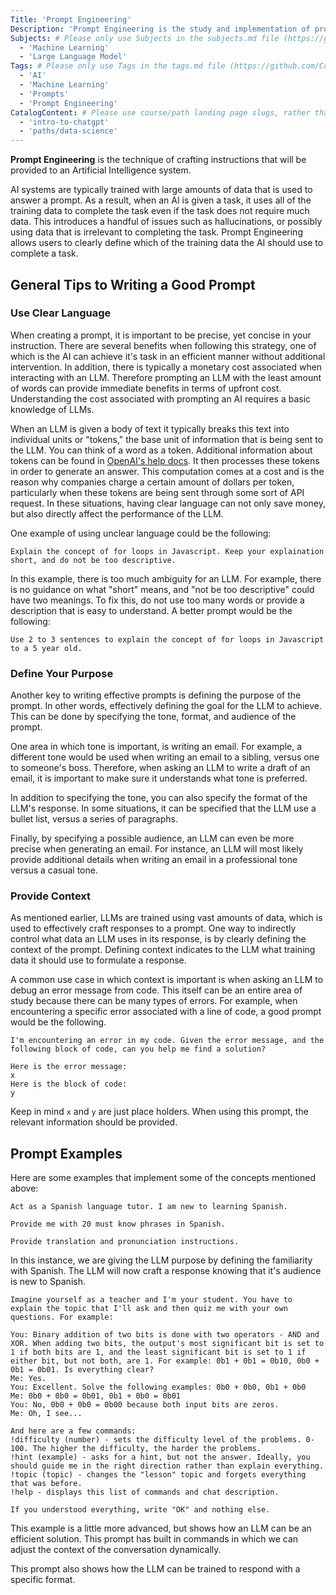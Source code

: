 ```yaml
---
Title: 'Prompt Engineering'
Description: 'Prompt Engineering is the study and implementation of prompts which are used to instruct an Artificial Intelligence (AI) into completing a specific task.' # Required; ideally under 150 characters and starts with a noun (used in search engine results and content previews)
Subjects: # Please only use Subjects in the subjects.md file (https://github.com/Codecademy/docs/blob/main/documentation/subjects.md). If that list feels insufficient, feel free to create a new Subject and add it to subjects.md in your PR!
  - 'Machine Learning'
  - 'Large Language Model'
Tags: # Please only use Tags in the tags.md file (https://github.com/Codecademy/docs/blob/main/documentation/tags.md). If that list feels insufficient, feel free to create a new Tag and add it to tags.md in your PR!
  - 'AI'
  - 'Machine Learning'
  - 'Prompts'
  - 'Prompt Engineering'
CatalogContent: # Please use course/path landing page slugs, rather than linking to individual content items. If listing multiple items, please put the most relevant one first
  - 'intro-to-chatgpt'
  - 'paths/data-science'
---
```


**Prompt Engineering** is the technique of crafting instructions that will be provided to an Artificial Intelligence system.

AI systems are typically trained with large amounts of data that is used to answer a prompt. As a result, when an AI is given a task, it uses all of the training data to complete the task even if the task does not require much data. This introduces a handful of issues such as hallucinations, or possibly using data that is irrelevant to completing the task. Prompt Engineering allows users to clearly define which of the training data the AI should use to complete a task.

## General Tips to Writing a Good Prompt

### Use Clear Language

When creating a prompt, it is important to be precise, yet concise in your instruction. There are several benefits when following this strategy, one of which is the AI can achieve it's task in an efficient manner without additional intervention. In addition, there is typically a monetary cost associated when interacting with an LLM. Therefore prompting an LLM with the least amount of words can provide immediate benefits in terms of upfront cost. Understanding the cost associated with prompting an AI requires a basic knowledge of LLMs.

When an LLM is given a body of text it typically breaks this text into individual units or "tokens," the base unit of information that is being sent to the LLM. You can think of a word as a token. Additional information about tokens can be found in [OpenAI's help docs](https://help.openai.com/en/articles/4936856-what-are-tokens-and-how-to-count-them). It then processes these tokens in order to generate an answer. This computation comes at a cost and is the reason why companies charge a certain amount of dollars per token, particularly when these tokens are being sent through some sort of API request. In these situations, having clear language can not only save money, but also directly affect the performance of the LLM.

One example of using unclear language could be the following:

```
Explain the concept of for loops in Javascript. Keep your explaination short, and do not be too descriptive.
```

In this example, there is too much ambiguity for an LLM. For example, there is no guidance on what "short" means, and "not be too descriptive" could have two meanings. To fix this, do not use too many words or provide a description that is easy to understand. A better prompt would be the following:

```
Use 2 to 3 sentences to explain the concept of for loops in Javascript to a 5 year old.
```

### Define Your Purpose

Another key to writing effective prompts is defining the purpose of the prompt. In other words, effectively defining the goal for the LLM to achieve. This can be done by specifying the tone, format, and audience of the prompt.

One area in which tone is important, is writing an email. For example, a different tone would be used when writing an email to a sibling, versus one to someone's boss. Therefore, when asking an LLM to write a draft of an email, it is important to make sure it understands what tone is preferred.

In addition to specifying the tone, you can also specify the format of the LLM's response. In some situations, it can be specified that the LLM use a bullet list, versus a series of paragraphs.

Finally, by specifying a possible audience, an LLM can even be more precise when generating an email. For instance, an LLM will most likely provide additional details when writing an email in a professional tone versus a casual tone.

### Provide Context

As mentioned earlier, LLMs are trained using vast amounts of data, which is used to effectively craft responses to a prompt. One way to indirectly control what data an LLM uses in its response, is by clearly defining the context of the prompt. Defining context indicates to the LLM what training data it should use to formulate a response.

A common use case in which context is important is when asking an LLM to debug an error message from code. This itself can be an entire area of study because there can be many types of errors. For example, when encountering a specific error associated with a line of code, a good prompt would be the following.

```
I'm encountering an error in my code. Given the error message, and the following block of code, can you help me find a solution?

Here is the error message:
x
Here is the block of code:
y
```

Keep in mind `x` and `y` are just place holders. When using this prompt, the relevant information should be provided.

## Prompt Examples

Here are some examples that implement some of the concepts mentioned above:

```
Act as a Spanish language tutor. I am new to learning Spanish.

Provide me with 20 must know phrases in Spanish.

Provide translation and pronunciation instructions.
```

In this instance, we are giving the LLM purpose by defining the familiarity with Spanish. The LLM will now craft a response knowing that it's audience is new to Spanish.

```
Imagine yourself as a teacher and I'm your student. You have to explain the topic that I'll ask and then quiz me with your own questions. For example:

You: Binary addition of two bits is done with two operators - AND and XOR. When adding two bits, the output's most significant bit is set to 1 if both bits are 1, and the least significant bit is set to 1 if either bit, but not both, are 1. For example: 0b1 + 0b1 = 0b10, 0b0 + 0b1 = 0b01. Is everything clear?
Me: Yes.
You: Excellent. Solve the following examples: 0b0 + 0b0, 0b1 + 0b0
Me: 0b0 + 0b0 = 0b01, 0b1 + 0b0 = 0b01
You: No, 0b0 + 0b0 = 0b00 because both input bits are zeros.
Me: Oh, I see...

And here are a few commands:
!difficulty (number) - sets the difficulty level of the problems. 0-100. The higher the difficulty, the harder the problems.
!hint (example) - asks for a hint, but not the answer. Ideally, you should guide me in the right direction rather than explain everything.
!topic (topic) - changes the "lesson" topic and forgets everything that was before.
!help - displays this list of commands and chat description.

If you understood everything, write "OK" and nothing else.
```

This example is a little more advanced, but shows how an LLM can be an efficient solution. This prompt has built in commands in which we can adjust the context of the conversation dynamically.

This prompt also shows how the LLM can be trained to respond with a specific format.
